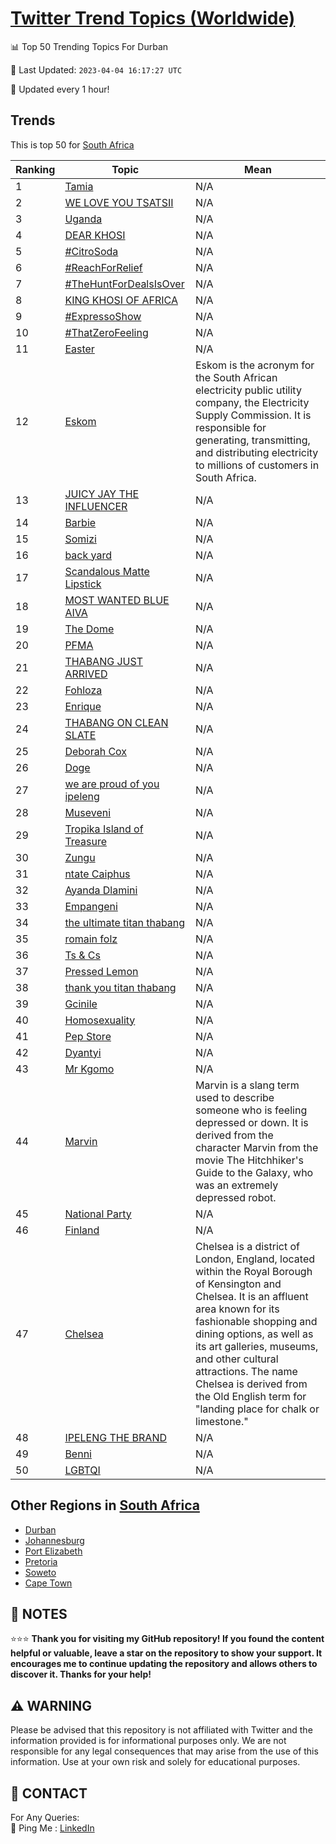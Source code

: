[Twitter Trend Topics (Worldwide)](https://github.com/ErcinDedeoglu/Twitter-Trend-Topics)
==========


📊 Top 50 Trending Topics For Durban

📆 Last Updated: `2023-04-04 16:17:27 UTC`

🔧 Updated every 1 hour!


## Trends

This is top 50 for [South Africa](</South Africa>)

| Ranking | Topic | Mean |
| ------- | ------------ | ------------ |
| 1 | [Tamia](http://twitter.com/search?q=Tamia) | N/A |
| 2 | [WE LOVE YOU TSATSII](http://twitter.com/search?q=WE+LOVE+YOU+TSATSII) | N/A |
| 3 | [Uganda](http://twitter.com/search?q=Uganda) | N/A |
| 4 | [DEAR KHOSI](http://twitter.com/search?q=DEAR+KHOSI) | N/A |
| 5 | [#CitroSoda](http://twitter.com/search?q=%23CitroSoda) | N/A |
| 6 | [#ReachForRelief](http://twitter.com/search?q=%23ReachForRelief) | N/A |
| 7 | [#TheHuntForDealsIsOver](http://twitter.com/search?q=%23TheHuntForDealsIsOver) | N/A |
| 8 | [KING KHOSI OF AFRICA](http://twitter.com/search?q=KING+KHOSI+OF+AFRICA) | N/A |
| 9 | [#ExpressoShow](http://twitter.com/search?q=%23ExpressoShow) | N/A |
| 10 | [#ThatZeroFeeling](http://twitter.com/search?q=%23ThatZeroFeeling) | N/A |
| 11 | [Easter](http://twitter.com/search?q=Easter) | N/A |
| 12 | [Eskom](http://twitter.com/search?q=Eskom) | Eskom is the acronym for the South African electricity public utility company, the Electricity Supply Commission. It is responsible for generating, transmitting, and distributing electricity to millions of customers in South Africa. |
| 13 | [JUICY JAY THE INFLUENCER](http://twitter.com/search?q=JUICY+JAY+THE+INFLUENCER) | N/A |
| 14 | [Barbie](http://twitter.com/search?q=Barbie) | N/A |
| 15 | [Somizi](http://twitter.com/search?q=Somizi) | N/A |
| 16 | [back yard](http://twitter.com/search?q=back+yard) | N/A |
| 17 | [Scandalous Matte Lipstick](http://twitter.com/search?q=Scandalous+Matte+Lipstick) | N/A |
| 18 | [MOST WANTED BLUE AIVA](http://twitter.com/search?q=MOST+WANTED+BLUE+AIVA) | N/A |
| 19 | [The Dome](http://twitter.com/search?q=The+Dome) | N/A |
| 20 | [PFMA](http://twitter.com/search?q=PFMA) | N/A |
| 21 | [THABANG JUST ARRIVED](http://twitter.com/search?q=THABANG+JUST+ARRIVED) | N/A |
| 22 | [Fohloza](http://twitter.com/search?q=Fohloza) | N/A |
| 23 | [Enrique](http://twitter.com/search?q=Enrique) | N/A |
| 24 | [THABANG ON CLEAN SLATE](http://twitter.com/search?q=THABANG+ON+CLEAN+SLATE) | N/A |
| 25 | [Deborah Cox](http://twitter.com/search?q=Deborah+Cox) | N/A |
| 26 | [Doge](http://twitter.com/search?q=Doge) | N/A |
| 27 | [we are proud of you ipeleng](http://twitter.com/search?q=we+are+proud+of+you+ipeleng) | N/A |
| 28 | [Museveni](http://twitter.com/search?q=Museveni) | N/A |
| 29 | [Tropika Island of Treasure](http://twitter.com/search?q=Tropika+Island+of+Treasure) | N/A |
| 30 | [Zungu](http://twitter.com/search?q=Zungu) | N/A |
| 31 | [ntate Caiphus](http://twitter.com/search?q=ntate+Caiphus) | N/A |
| 32 | [Ayanda Dlamini](http://twitter.com/search?q=Ayanda+Dlamini) | N/A |
| 33 | [Empangeni](http://twitter.com/search?q=Empangeni) | N/A |
| 34 | [the ultimate titan thabang](http://twitter.com/search?q=the+ultimate+titan+thabang) | N/A |
| 35 | [romain folz](http://twitter.com/search?q=romain+folz) | N/A |
| 36 | [Ts & Cs](http://twitter.com/search?q=Ts+%26+Cs) | N/A |
| 37 | [Pressed Lemon](http://twitter.com/search?q=Pressed+Lemon) | N/A |
| 38 | [thank you titan thabang](http://twitter.com/search?q=thank+you+titan+thabang) | N/A |
| 39 | [Gcinile](http://twitter.com/search?q=Gcinile) | N/A |
| 40 | [Homosexuality](http://twitter.com/search?q=Homosexuality) | N/A |
| 41 | [Pep Store](http://twitter.com/search?q=Pep+Store) | N/A |
| 42 | [Dyantyi](http://twitter.com/search?q=Dyantyi) | N/A |
| 43 | [Mr Kgomo](http://twitter.com/search?q=Mr+Kgomo) | N/A |
| 44 | [Marvin](http://twitter.com/search?q=Marvin) | Marvin is a slang term used to describe someone who is feeling depressed or down. It is derived from the character Marvin from the movie The Hitchhiker's Guide to the Galaxy, who was an extremely depressed robot. |
| 45 | [National Party](http://twitter.com/search?q=National+Party) | N/A |
| 46 | [Finland](http://twitter.com/search?q=Finland) | N/A |
| 47 | [Chelsea](http://twitter.com/search?q=Chelsea) | Chelsea is a district of London, England, located within the Royal Borough of Kensington and Chelsea. It is an affluent area known for its fashionable shopping and dining options, as well as its art galleries, museums, and other cultural attractions. The name Chelsea is derived from the Old English term for "landing place for chalk or limestone." |
| 48 | [IPELENG THE BRAND](http://twitter.com/search?q=IPELENG+THE+BRAND) | N/A |
| 49 | [Benni](http://twitter.com/search?q=Benni) | N/A |
| 50 | [LGBTQI](http://twitter.com/search?q=LGBTQI) | N/A |



## Other Regions in [South Africa](</South Africa>)

* [Durban](</South Africa/Durban.md>)
* [Johannesburg](</South Africa/Johannesburg.md>)
* [Port Elizabeth](</South Africa/Port Elizabeth.md>)
* [Pretoria](</South Africa/Pretoria.md>)
* [Soweto](</South Africa/Soweto.md>)
* [Cape Town](</South Africa/Cape Town.md>)



## 📝 NOTES

⭐⭐⭐ **Thank you for visiting my GitHub repository! If you found the content helpful or valuable, leave a star on the repository to show your support. It encourages me to continue updating the repository and allows others to discover it. Thanks for your help!**


## ⚠️ WARNING

Please be advised that this repository is not affiliated with Twitter and the information provided is for informational purposes only. We are not responsible for any legal consequences that may arise from the use of this information. Use at your own risk and solely for educational purposes.


## 📨 CONTACT

 For Any Queries:  
            🏓 Ping Me : [LinkedIn](https://www.linkedin.com/in/ercindedeoglu/)
